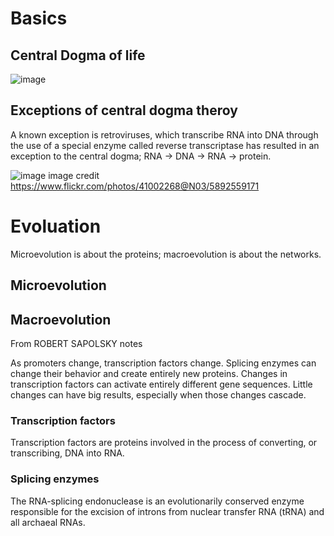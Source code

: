 # Basics 

## Central Dogma of life

![image](https://user-images.githubusercontent.com/13312112/205510196-959337d6-9ef2-4830-a2dd-95a33877b50e.png)

## Exceptions of central dogma theroy
A known exception is retroviruses, which transcribe RNA into DNA through the use of a special enzyme called reverse transcriptase has resulted in an exception to the central dogma; RNA → DNA → RNA → protein.

![image](https://user-images.githubusercontent.com/13312112/197333715-bb0413ea-5594-4d91-8701-fed5b3a8e77a.png)
image credit https://www.flickr.com/photos/41002268@N03/5892559171

# Evoluation 

Microevolution is about the proteins; macroevolution is about the networks.

## Microevolution

## Macroevolution

From ROBERT SAPOLSKY notes

As promoters change, transcription factors change. Splicing enzymes can change their behavior and create entirely new proteins. Changes in transcription factors can activate entirely different gene sequences. Little changes can have big results, especially when those changes cascade.

### Transcription factors
Transcription factors are proteins involved in the process of converting, or transcribing, DNA into RNA.

### Splicing enzymes
The RNA-splicing endonuclease is an evolutionarily conserved enzyme responsible for the excision of introns from nuclear transfer RNA (tRNA) and all archaeal RNAs.

